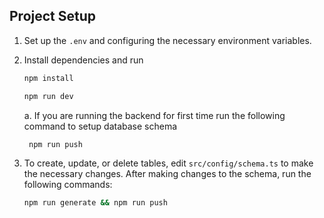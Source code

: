 ## Project Setup

1. Set up the `.env` and configuring the necessary environment variables.
2. Install dependencies and run

   ```bash
   npm install
   ```
   ```bash
   npm run dev
   ```
   a. If you are running the backend for first time run the following command to setup database schema

   ```bash
    npm run push
   ````

3. To create, update, or delete tables, edit `src/config/schema.ts` to make the necessary changes. After making changes to the schema, run the following commands:
   ```bash
   npm run generate && npm run push
   ```
